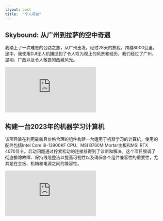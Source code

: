 ```yaml
---
layout: post
title:  "个人项目"
---
```


## Skybound: 从广州到拉萨的空中奇遇

我踏上了一次难忘的公路之旅，从广州出发，经过28天的旅程，跨越8000公里。途中，我使用DJI无人机捕捉到了令人叹为观止的风景和经历，我们经过了广州、昆明、广西以及令人敬畏的西藏风光。

<div class="video-container">
  <iframe src="https://www.youtube.com/embed/eqQqEYU8e4E?si=ti3PUcSkocYEw_XX" title="YouTube video player" frameborder="0" allow="accelerometer; autoplay; clipboard-write; encrypted-media; gyroscope; picture-in-picture; web-share" referrerpolicy="strict-origin-when-cross-origin" allowfullscreen></iframe>
</div>

## 构建一台2023年的机器学习计算机

该项目旨在利用最新且价格合理的组件构建一台适用于机器学习的计算机，使用的配件包括Intel Core i9-13900KF CPU、MSI B760M Mortar主板和MSI RTX 4070显卡。启动问题通过拧紧松动的连接器得到了诊断和解决。这个项目强调了彻底排除故障、保持线缆整洁以提高可视性以及确保各个组件兼容性的重要性，尤其是在主板、机箱和电源之间的兼容性。

<div class="video-container">
  <iframe src="https://www.youtube.com/embed/fntYmAJasZ0?si=uZ9Ov5bzjnIrH6CN" title="YouTube video player" frameborder="0" allow="accelerometer; autoplay; clipboard-write; encrypted-media; gyroscope; picture-in-picture; web-share" referrerpolicy="strict-origin-when-cross-origin" allowfullscreen></iframe>
</div>

